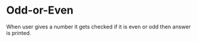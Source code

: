 # Odd-or-Even
When user gives a number it gets checked if it is even or odd then answer is printed.
 
